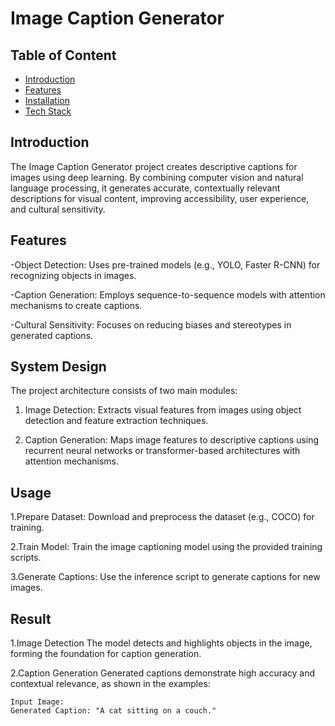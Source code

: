 
# Image Caption Generator




## Table of Content

- [Introduction](#introduction)
- [Features](#features)
- [Installation](#installation)
- [Tech Stack](#usage)

## Introduction

The Image Caption Generator project creates descriptive captions for images using deep learning. By combining computer vision and natural language processing, it generates accurate, contextually relevant descriptions for visual content, improving accessibility, user experience, and cultural sensitivity.
## Features

-Object Detection: Uses pre-trained models (e.g., YOLO, Faster  R-CNN) for recognizing objects in images.

-Caption Generation: Employs sequence-to-sequence models with attention mechanisms to create captions.

-Cultural Sensitivity: Focuses on reducing biases and stereotypes in generated captions.
## System Design

The project architecture consists of two main modules:

1. Image Detection: Extracts visual features from images using object detection and feature extraction techniques.

2. Caption Generation: Maps image features to descriptive captions using recurrent neural networks or transformer-based architectures with attention mechanisms.
## Usage

1.Prepare Dataset: Download and preprocess the dataset (e.g., COCO) for training.

2.Train Model: Train the image captioning model using the provided training scripts.

3.Generate Captions: Use the inference script to generate captions for new images.


## Result

1.Image Detection
The model detects and highlights objects in the image, forming the foundation for caption generation.

2.Caption Generation
Generated captions demonstrate high accuracy and contextual relevance, as shown in the examples:

    Input Image:
    Generated Caption: "A cat sitting on a couch."
